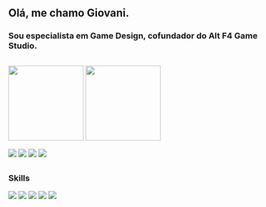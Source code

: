 ## Olá, me chamo Giovani.
### Sou especialista em Game Design, cofundador do Alt F4 Game Studio.

##

<img height='150em' src='https://github-readme-stats.vercel.app/api?username=giovaniporti&show_icons=true&theme=onedark'></img>
<img height='150em' src='https://github-readme-stats.vercel.app/api/top-langs/?username=giovaniporti&layout=compact&theme=onedark'></img>

<a href='https://jiloporti.itch.io' target='_blank'><img src='https://img.shields.io/badge/Itch.io-FA5C5C?style=for-the-badge&logo=itchdotio&logoColor=white'></img></a>
<a href='https://www.linkedin.com/in/giovanilourenco/' target='_blank'><img src='https://img.shields.io/badge/LinkedIn-0077B5?style=for-the-badge&logo=linkedin&logoColor=white'></img></a>
<a href='mailto:giovanilou@gmail.com' target='_blank'><img src='https://img.shields.io/badge/Gmail-D14836?style=for-the-badge&logo=gmail&logoColor=white'></img></a>
<a href='https://www.instagram.com/giovaniporti/'><img src='https://img.shields.io/badge/Instagram-E4405F?style=for-the-badge&logo=instagram&logoColor=white'></img></a>
##
### Skills

<img src='https://img.shields.io/badge/HTML5-E34F26?style=for-the-badge&logo=html5&logoColor=white'></img>
<img src='https://img.shields.io/badge/CSS3-1572B6?style=for-the-badge&logo=css3&logoColor=white'></img>
<img src='https://img.shields.io/badge/JavaScript-F7DF1E?style=for-the-badge&logo=javascript&logoColor=black'></img>
<img src='https://img.shields.io/badge/Unity-100000?style=for-the-badge&logo=unity&logoColor=white'></img>
<img src='https://img.shields.io/badge/Adobe%20Photoshop-31A8FF?style=for-the-badge&logo=Adobe%20Photoshop&logoColor=black'></img>
<!--
**jiloporti/jiloporti** is a ✨ _special_ ✨ repository because its `README.md` (this file) appears on your GitHub profile.

Here are some ideas to get you started:

- 🔭 I’m currently working on ...
- 🌱 I’m currently learning ...
- 👯 I’m looking to collaborate on ...
- 🤔 I’m looking for help with ...
- 💬 Ask me about ...
- 📫 How to reach me: ...
- 😄 Pronouns: ...
- ⚡ Fun fact: ...
-->

